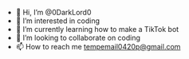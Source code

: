 - 👋 Hi, I’m @0DarkLord0
- 👀 I’m interested in coding
- 🌱 I’m currently learning how to make a TikTok bot
- 💞️ I’m looking to collaborate on coding
- 📫 How to reach me tempemail0420p@gmail.com

<!---
0DarkLord0/0DarkLord0 is a ✨ special ✨ repository because its `README.md` (this file) appears on your GitHub profile.
You can click the Preview link to take a look at your changes.
--->
